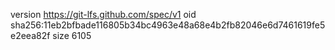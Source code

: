 version https://git-lfs.github.com/spec/v1
oid sha256:11eb2bfbade116805b34bc4963e48a68e4b2fb82046e6d7461619fe5e2eea82f
size 6105
